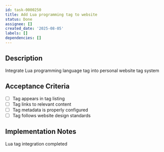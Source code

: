 ```yaml
---
id: task-0000250
title: Add Lua programming tag to website
status: Done
assignee: []
created_date: '2025-08-05'
labels: []
dependencies: []
---
```


## Description

Integrate Lua programming language tag into personal website tag system

## Acceptance Criteria

- [ ] Tag appears in tag listing
- [ ] Tag links to relevant content
- [ ] Tag metadata is properly configured
- [ ] Tag follows website design standards

## Implementation Notes

Lua tag integration completed

